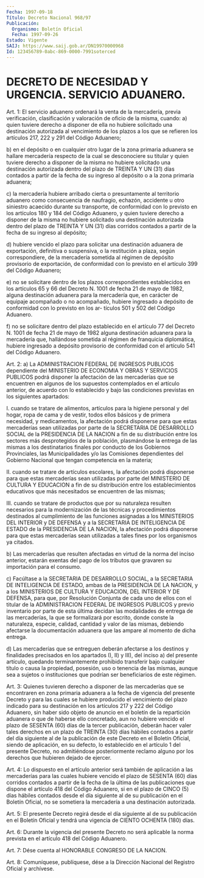 ```yaml
---
Fecha: 1997-09-18
Título: Decreto Nacional 968/97
Publicación:
  Organismo: Boletín Oficial
  Fecha: 1997-09-26
Estado: Vigente
SAIJ: https://www.saij.gob.ar/DN19970000968
Id: 123456789-0abc-869-0000-7991soterced
---
```

# DECRETO DE NECESIDAD Y URGENCIA. SERVICIO ADUANERO.

<a id="1"></a>
Art. 1:  El  servicio  aduanero  ordenará  la  venta  de  la mercadería,  previa  verificación,  clasificación  y  valoración de oficio de la misma, cuando: a) quien tuviere derecho a  disponer de ella no hubiere solicitado una destinación autorizada al vencimiento de los plazos a los que se refieren los artículos  217, 222 y 291 del Código Aduanero;

b)  en  el  depósito  o en cualquier otro lugar de la zona primaria aduanera se hallare mercadería  respecto de la cual se desconociere su  titular y quien tuviere derecho  a  disponer  de  la  misma  no hubiere  solicitado  una destinación autorizada dentro del plazo de TREINTA Y UN (31) días  contados a partir de la fecha de su ingreso al depósito o a la zona primaria aduanera;

c)  la  mercadería  hubiere  arribado  cierta  o  presuntamente  al territorio  aduanero  como   consecuencia  de  naufragio,  echazón, accidente  u  otro siniestro acaecido  durante  su  transporte,  de conformidad con  lo  previsto en los artículos 180 y 184 del Código Aduanero, y quien tuviere derecho a disponer de la misma no hubiere solicitado una destinación autorizada dentro del plazo de TREINTA Y UN (31) días corridos  contados  a partir de la fecha de su ingreso al depósito;

d) hubiere vencido el plazo para solicitar una destinación aduanera de exportación, definitiva o suspensiva,  o la restitución a plaza, según  correspondiere,  de  la mercadería sometida  al  régimen  de depósito provisorio de exportación,  de conformidad con lo previsto en el artículo 399 del Código Aduanero;

e)  no  se  solicitare  dentro  de  los  plazos    correspondientes establecidos en los artículos 65 y 66 del Decreto N. 1001  de fecha 21  de mayo de 1982, alguna destinación aduanera para la mercadería que,  en  carácter  de equipaje acompañado o no acompañado, hubiere ingresado a depósito  de  conformidad  con  lo  previsto  en los ar- tículos 501 y 502 del Código Aduanero.

f) no se solicitare dentro del plazo establecido en el artículo  77 del  Decreto N. 1001 de fecha 21 de mayo de 1982 alguna destinación aduanera para la  mercadería que, hallándose sometida al régimen de franquicia diplomática,  hubiere ingresado a depósito provisorio de conformidad con el artículo 541 del Código Aduanero.

<a id="2"></a>
Art.  2:  a)  La  ADMINISTRACION  FEDERAL  DE  INGRESOS  PUBLICOS dependiente del MINISTERIO DE ECONOMIA Y OBRAS Y SERVICIOS PUBLICOS podrá disponer la afectación  de  las mercaderías que se encuentren en algunos de los supuestos contemplados  en  el artículo anterior, de acuerdo con lo establecido y bajo las condiciones  previstas  en los siguientes apartados:

I.  cuando  se  tratare  de  alimentos,  artículos  para la higiene personal y del hogar, ropa de cama y de vestir, todos ellos básicos y  de  primera  necesidad,  y  medicamentos,  la  afectación  podrá disponerse para que estas mercaderías sean utilizadas  por parte de la SECRETARIA DE DESARROLLO SOCIAL de la PRESIDENCIA DE LA NACION a fin de su distribución entre los sectores más desprotegidos  de  la población, plasmándose la entrega de las mismas a los destinatarios finales por conducto de los Gobiernos Provinciales, las Municipalidades   y/o  las  Comisiones  dependientes  del  Gobierno Nacional que tengan competencia en la materia;

II. cuando se tratare  de  artículos escolares, la afectación podrá disponerse para que estas mercaderías sean utilizadas por parte del MINISTERIO DE CULTURA Y EDUCACION  a  fin  de su distribución entre los establecimientos educativos que más necesitados  se  encuentren de las mismas;

III. cuando se tratare de productos que por su naturaleza  resulten necesarios  para  la modernización de las técnicas y procedimientos destinados  al  cumplimiento  de  las  funciones  asignadas  a  los MINISTERIOS  DEL INTERIOR  y  DE  DEFENSA  y  a  la  SECRETARIA  DE INTELIGENCIA  DE   ESTADO  de  la  PRESIDENCIA  DE  LA  NACION,  la afectación  podrá  disponerse   para  que  estas  mercaderías  sean utilizadas  a  tales  fines  por  los  organismos   ya  citados.

b) Las mercaderías que resulten afectadas en virtud de la norma del inciso anterior, estarán exentas  del  pago  de  los  tributos  que gravaren su importación para el consumo.

c)  Facúltase a la SECRETARIA DE DESARROLLO SOCIAL, a la SECRETARIA DE  INTELIGENCIA DE ESTADO, ambas de la PRESIDENCIA DE LA NACION, y a los  MINISTERIOS  DE  CULTURA  Y  EDUCACION,  DEL  INTERIOR  Y DE DEFENSA, para que, por Resolución Conjunta de cada uno de ellos con el  titular  de  la  ADMINISTRACION  FEDERAL DE INGRESOS PUBLICOS y previo inventario por parte de esta última  decidan las modalidades de entrega de las mercaderías, la que se formalizará  por  escrito, donde  conste la naturaleza, especie, calidad, cantidad y valor  de las mismas,  debiendo  afectarse  la documentación aduanera que las ampare al momento de dicha entrega.

d)  Las  mercaderías  que  se entreguen  deberán  afectarse  a  los destinos y finalidades precisados  en los apartados I), II) y III), del  inciso  a)  del  presente artículo,  quedando  terminantemente prohibido transferir bajo  cualquier  título  o causa la propiedad, posesión,  uso o tenencia de las mismas, aunque  sea  a  sujetos  o instituciones   que  podrían  ser  beneficiarios  de  este  régimen.

<a id="3"></a>
Art. 3: Quienes tuvieren derecho a disponer de las mercaderías que se encontraren en zona primaria aduanera a la fecha de vigencia del presente  Decreto  y  para  las  cuales  se  hubiere  producido  el vencimiento del plazo indicado para su destinación en los artículos 217 y 222 del  Código Aduanero, sin haber sido objeto de anuncio en el  boletín de la  repartición  aduanera  o  que  de  haberse  ello concretado, aun no hubiere vencido el plazo de SESENTA (60) días de la tercer  publicación,  deberán  hacer  valer tales derechos en un plazo  de  TREINTA  (30) días hábiles contados  a  partir  del  día siguiente  al de la publicación  de  este  Decreto  en  el  Boletín Oficial, siendo  de aplicación, en su defecto, lo establecido en el artículo 1 del presente  Decreto,  no  admitiéndose  posteriormente reclamo  alguno  por  los  derechos que hubieren dejado de  ejercer.

<a id="4"></a>
Art.  4: Lo dispuesto en el  artículo  anterior  será  también  de aplicación  a  las  mercaderías  para las cuales hubiere vencido el plazo de SESENTA (60) días corridos  contados  a partir de la fecha de la última de las publicaciones que dispone el  artículo  418 del Código  Aduanero, si en el plazo de CINCO (5) días hábiles contados desde el  día siguiente al de su publicación en el Boletín Oficial, no  se  sometiera   la  mercadería  a  una  destinación  autorizada.

<a id="5"></a>
Art. 5: El presente Decreto regirá desde el día siguiente al de su publicación en el Boletín  Oficial  y tendrá una vigencia de CIENTO OCHENTA (180) días.

<a id="6"></a>
Art. 6: Durante la vigencia del presente Decreto no será aplicable la  norma  prevista  en  el  artículo  418  del Código Aduanero.

<a id="7"></a>
Art.  7:  Dése  cuenta  al  HONORABLE CONGRESO DE  LA  NACION.

<a id="8"></a>
Art. 8: Comuníquese, publíquese,  dése a la Dirección Nacional del Registro Oficial y archívese.